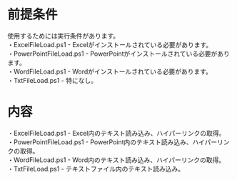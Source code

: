 # 前提条件
使用するためには実行条件があります。  
・ExcelFileLoad.ps1      - Excelがインストールされている必要があります。  
・PowerPointFileLoad.ps1 - PowerPointがインストールされている必要があります。  
・WordFileLoad.ps1       - Wordがインストールされている必要があります。  
・TxtFileLoad.ps1        - 特になし。  

# 内容
・ExcelFileLoad.ps1      - Excel内のテキスト読み込み、ハイパーリンクの取得。  
・PowerPointFileLoad.ps1 - PowerPoint内のテキスト読み込み、ハイパーリンクの取得。  
・WordFileLoad.ps1       - Word内のテキスト読み込み、ハイパーリンクの取得。  
・TxtFileLoad.ps1        - テキストファイル内のテキスト読み込み。  
